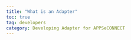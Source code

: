 ```yaml
---
title: "What is an Adapter"
toc: true
tag: developers
category: Developing Adapter for APPSeCONNECT
---
```


